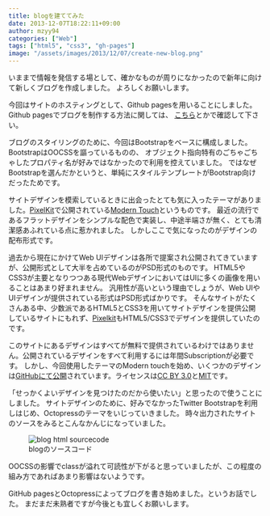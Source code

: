```yaml
---
title: blogを建ててみた
date: 2013-12-07T18:22:11+09:00
author: mzyy94
categories: ["Web"]
tags: ["html5", "css3", "gh-pages"]
image: "/assets/images/2013/12/07/create-new-blog.png"
---
```


いままで情報を発信する場として、確かなものが周りになかったので新年に向けて新しくブログを作成しました。
よろしくお願いします。

今回はサイトのホスティングとして、Github pagesを用いることにしました。Github pagesでブログを制作する方法に関しては、
[こちら][1]とかで確認して下さい。

ブログのスタイリングのために、今回はBootstrapをベースに構成しました。BootstrapはOOCSSを謳っているものの、
オブジェクト指向特有のごちゃごちゃしたプロパティ名が好みではなかったので利用を控えていました。
ではなぜBootstrapを選んだかというと、単純にスタイルテンプレートがBootstrap向けだったためです。

<!-- more -->

サイトデザインを模索しているときに出会ったとても気に入ったテーマがありました。[PixelKit][2]で公開されている[Modern Touch][3]というものです。
最近の流行であるフラットデザインをシンプルな配色で実装し、中途半端さが無く、とても清潔感あふれている点に惹かれました。
しかしここで気になったのがデザインの配布形式です。

過去から現在にかけてWeb UIデザインは各所で提案され公開されてきていますが、公開形式として大半を占めているのがPSD形式のものです。
HTML5やCSS3が主要となりつつある現代WebデザインにおいてはUIに多くの画像を用いることはあまり好まれません。
汎用性が高いという理由でしょうが、Web UIやUIデザインが提供されている形式はPSD形式ばかりです。
そんなサイトがたくさんある中、少数派であるHTML5とCSS3を用いてサイトデザインを提供公開しているサイトにもれず、[Pixelkit][2]もHTML5/CSS3でデザインを提供していたのです。

このサイトにあるデザインはすべてが無料で提供されているわけではありません。公開されているデザインをすべて利用するには年間Subscriptionが必要です。
しかし、今回使用したテーマのModern touchを始め、いくつかのデザインは[GitHubにて公開](https://github.com/Pixelkit/PixelKit-Bootstrap-UI-Kits)されています。ライセンスは[CC BY 3.0][CCBY3.0]と[MIT][MIT]です。

「せっかくよいデザインを見つけたのだから使いたい」と思ったので使うことにしました。
サイトデザインのために、好みでなかったTwitter Bootstrapを利用しはじめ、Octopressのテーマをいじっていきました。
時々出力されたサイトのソースをみるとこんなかんじになっていました。

<figure>
<img src="/assets/images/2013/12/07/blog-html-sourcecode.png" alt="blog html sourcecode" />
<figcaption class="boxed-green">blogのソースコード</figcaption>
</figure>

OOCSSの影響でclassが溢れて可読性が下がると思っていましたが、この程度の組み方であればあまり影響はないようです。

GitHub pagesとOctopressによってブログを書き始めました。というお話でした。
まだまだ未熟者ですが今後とも宜しくお願いします。


[1]: http://morizyun.github.io/blog/octopress-gitpage-minimum-install-guide/ "OctopressでGitHub無料ブログ構築。sourceをBitbucket管理。簡単ガイド！ - 酒と泪とRubyとRailsと"
[2]: http://pixelkit.com/ "Premium Web UI Kits & Design Resources | PixelKit"
[3]: http://pixelkit.com/kits/flat-ui-kit "Flat UI Kit | Modern Touch"
[CCBY3.0]: http://creativecommons.org/licenses/by/3.0/ "Creative Commons — Attribution 3.0 Unported — CC BY 3.0"
[MIT]: http://opensource.org/licenses/mit-license.html "The MIT License (MIT) | Open Source Initiative"
